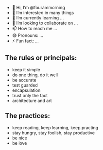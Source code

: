 - 👋 Hi, I’m @fourammorning
- 👀 I’m interested in many things
- 🌱 I’m currently learning ...
- 💞️ I’m looking to collaborate on ...
- 📫 How to reach me ...
- 😄 Pronouns: ...
- ⚡ Fun fact: ...

## The rules or principals:

- keep it simple
- do one thing, do it well
- be accurate
- test guarded
- encapsulation
- trust only the fact
- architecture and art

## The practices:

- keep reading, keep learning, keep practing
- stay hungry, stay foolish, stay productive
- be nice
- be love
<!---
fourammorning/fourammorning is a ✨ special ✨ repository because its `README.md` (this file) appears on your GitHub profile.
You can click the Preview link to take a look at your changes.
--->
